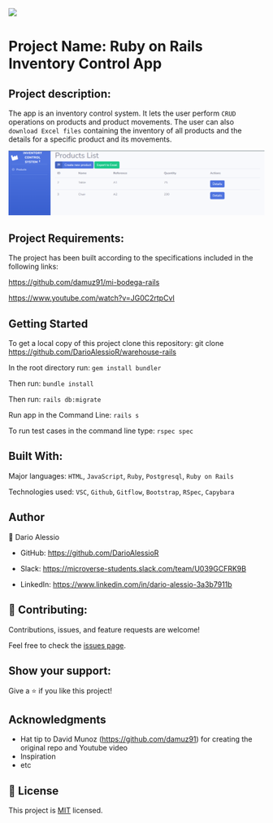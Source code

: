 ![](https://img.shields.io/badge/Microverse-blueviolet)

# Project Name: Ruby on Rails Inventory Control App

## Project description:
The app is an inventory control system. It lets the user perform `CRUD` operations on products and product movements.
The user can also `download Excel files` containing the inventory of all products and the details for a specific product and its movements.

![](app/assets/images/readme_image.png)

## Project Requirements:
The project has been built according to the specifications included in the following links:

https://github.com/damuz91/mi-bodega-rails

https://www.youtube.com/watch?v=JG0C2rtpCvI


## Getting Started

To get a local copy of this project clone this repository: git clone https://github.com/DarioAlessioR/warehouse-rails

In the root directory run: `gem install bundler`

Then run: `bundle install`

Then run: `rails db:migrate`

Run app in the Command Line: `rails s`

To run test cases in the command line type: `rspec spec`

## Built With:
Major languages: `HTML`, `JavaScript`, `Ruby`, `Postgresql`, `Ruby on Rails`

Technologies used: `VSC`, `Github`, `Gitflow`, `Bootstrap`, `RSpec`, `Capybara`


##  Author
👤 Dario Alessio

- GitHub: https://github.com/DarioAlessioR

- Slack: https://microverse-students.slack.com/team/U039GCFRK9B

- LinkedIn: https://www.linkedin.com/in/dario-alessio-3a3b7911b

## 🤝 Contributing:

Contributions, issues, and feature requests are welcome!

Feel free to check the [issues page](../../issues/).

## Show your support:

Give a ⭐️ if you like this project!

## Acknowledgments

- Hat tip to David Munoz (https://github.com/damuz91) for creating the original repo and Youtube video
- Inspiration
- etc

## 📝 License

This project is [MIT](LICENSE) licensed.